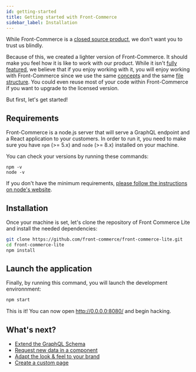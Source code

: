 ```yaml
---
id: getting-started
title: Getting started with Front-Commerce
sidebar_label: Installation
---
```


While Front-Commerce is a
[closed source product](http://developers.front-commerce.test/en/license.html),
we don't want you to trust us blindly.

Because of this, we created a lighter version of Front-Commerce. It should make
you feel how it is like to work with our product. While it isn't
[fully featured](#TODO-link-what-is-missing), we believe that if you enjoy
working with it, you will enjoy working with Front-Commerce since we use the
same
[concepts](http://developers.front-commerce.test/docs/architecture-overview.html)
and the same [file structure](#TODO-link-file-structure). You could even reuse
most of your code within Front-Commerce if you want to upgrade to the licensed
version.

But first, let's get started!

## Requirements

Front-Commerce is a node.js server that will serve a GraphQL endpoint and a
React application to your customers. In order to run it, you need to make sure
you have `npm` (>= 5.x) and `node` (>= 8.x) installed on your machine.

You can check your versions by running these commands:

```
npm -v
node -v
```

If you don't have the minimum requirements,
[please follow the instructions on node's website](https://nodejs.org/).

## Installation

Once your machine is set, let's clone the repository of Front Commerce Lite and
install the needed dependencies:

```sh
git clone https://github.com/front-commerce/front-commerce-lite.git
cd front-commerce-lite
npm install
```

## Launch the application

Finally, by running this command, you will launch the development environnment:

```sh
npm start
```

This is it! You can now open http://0.0.0.0:8080/ and begin hacking.

## What's next?

* [Extend the GraphQL Schema](extend-graphql-schema.md)
* [Request new data in a component](request-new-data.md)
* [Adapt the look & feel to your brand](adapt-theme-to-brand.md)
* [Create a custom page](create-custom-page.md)
